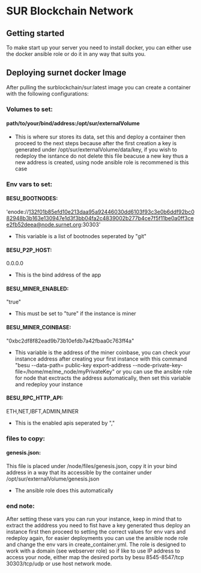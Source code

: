 # SUR Blockchain Network

## Getting started

To make start up your server you need to install docker, you can either use the docker ansible role or do it in any way that suits you.

## Deploying surnet docker Image

After pulling the surblockchain/sur:latest image you can create a container with the following configurations:

### Volumes to set:

#### path/to/your/bind/address:/opt/sur/externalVolume
* This is where sur stores its data, set this and deploy a container then proceed to the next steps because after the first creation a key is generated under /opt/sur/externalVolume/data/key, if you wish to redeploy the isntance do not delete this file beacuse a new key thus a new address is created, using node ansible role is recommened is this case

### Env vars to set:

#### BESU_BOOTNODES:
'enode://132f01b85efd10e213daa95a92446030dd6103f93c3e0b6ddf92bc082948b3b163e130947e1d3f3bb04fa2c4839002b277b4ce7f5f11be0a0ff3cee2fb52deea@node.surnet.org:30303'
* This variable is a list of bootnodes seperated by "git"

#### BESU_P2P_HOST: 
0.0.0.0
* This is the bind address of the app

#### BESU_MINER_ENABLED:
"true"
* This must be set to "ture" if the instance is miner

#### BESU_MINER_COINBASE:
"0xbc2df8f82ead9b73b10efdb7a42fbaa0c763ff4a"
* This variable is the address of the miner coinbase, you can check your instance address after creating your first instance with this command "besu --data-path=<node data path> public-key export-address --node-private-key-file=/home/me/me_node/myPrivateKey" or you can use the ansible role for node that exctracts the address automatically, then set this variable and redeploy your instance

#### BESU_RPC_HTTP_API: 
ETH,NET,IBFT,ADMIN,MINER
* This is the enabled apis seperated by "," 

### files to copy:
#### genesis.json:
This file is placed under /node/files/genesis.json, copy it in your bind address in a way that its accessible by the container under /opt/sur/externalVolume/genesis.json
* The ansible role does this automatically

### end note:
After setting these vars you can run your instance, keep in mind that to extract the adddress you need to fist have a key generated thus deploy an instance first then proceed to setting the correct values for env vars and redeploy again, for easier deployments you can use the ansible node role and change the env vars in create_container.yml. The role is designed to work with a domain (see webserver role) so if like to use IP address to access your node, either map the desired ports by besu 8545-8547/tcp 30303/tcp/udp or use host network mode.